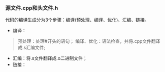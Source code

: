### 源文件.cpp和头文件.h
代码的~~编译~~生成分为3个步骤：编译(预处理、编译、优化)、汇编、链接。
- 编译：
> 预处理：处理#开头的语句；
> 编译、优化：语法检查，并将.cpp文件翻译成.s汇编文件;
- 汇编：将.s文件翻译成.o二进制文件；
- 链接：

